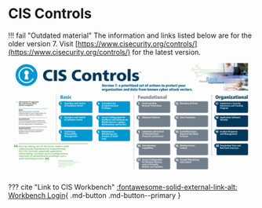 # CIS Controls

!!! fail "Outdated material"
    The information and links listed below are for the older version 7. Visit [https://www.cisecurity.org/controls/](https://www.cisecurity.org/controls/) for the latest version.

![common-language-for-computer-security-incidents-img](../static/images/cis-controls-v7.png)

??? cite "Link to CIS Workbench"
    [:fontawesome-solid-external-link-alt: Workbench Login](https://workbench.cisecurity.org/files/2312/download/2608){ .md-button .md-button--primary }